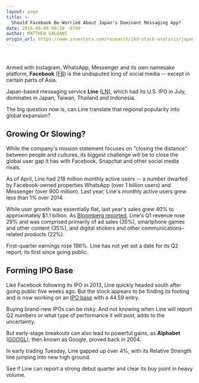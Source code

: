 ```yaml
---
layout: page
title: >-
  Should Facebook Be Worried About Japan's Dominant Messaging App?
date: 2016-08-09 09:50 -0700
author: MATTHEW GALGANI
origin_url: https://www.investors.com/research/ibd-stock-analysis/japan-messaging-app-line-vs-facebook/
---
```





 


Armed with Instagram, WhatsApp, Messenger and its own namesake platform, **Facebook** ([FB](https://research.investors.com/quote.aspx?symbol=FB)) is the undisputed king of social media -- except in certain parts of Asia.


Japan-based messaging service **Line** ([LN](https://research.investors.com/quote.aspx?symbol=LN)), which had its U.S. IPO in July, dominates in Japan, Taiwan, Thailand and Indonesia.


The big question now is, can Line translate that regional popularity into global expansion?


Growing Or Slowing?
-------------------


While the company's mission statement focuses on "closing the distance" between people and cultures, its biggest challenge will be to close the global user gap it has with Facebook, Snapchat and other social media rivals.


As of April, Line had 218 million monthly active users -- a number dwarfed by Facebook-owned properties WhatsApp (over 1 billion users) and Messenger (over 900 million). Last year, Line's monthly active users grew less than 1% over 2014.


While user growth was essentially flat, last year's sales grew 40% to approximately $1.1 billion. As [Bloomberg reported](http://www.bloomberg.com/news/articles/2016-06-07/line-plans-year-s-biggest-tech-ipo-with-pitch-to-u-s-investors), Line's Q1 revenue rose 29% and was comprised primarily of ad sales (35%), smartphone games and other content (35%), and digital stickers and other communications-related products (22%).


First-quarter earnings rose 186%. Line has not yet set a date for its Q2 report, its first since going public.


Forming IPO Base
----------------


Like Facebook following its IPO in 2013, Line quickly headed south after going public five weeks ago. But the stock appears to be finding its footing and is now working on an [IPO base](https://www.investors.com/how-to-invest/investors-corner/ipo-bases-can-be-short/) with a 44.59 entry.


Buying brand-new IPOs can be risky. And not knowing when Line will report Q2 numbers or what type of performance it will post, adds to the uncertainty.


But early-stage breakouts can also lead to powerful gains, as **Alphabet** ([GOOGL](https://research.investors.com/quote.aspx?symbol=GOOGL)), then known as Google, proved back in 2004.


In early trading Tuesday, Line gapped up over 4%, with its Relative Strength line jumping into new high ground.


See if Line can report a strong debut quarter and clear its buy point in heavy volume.




